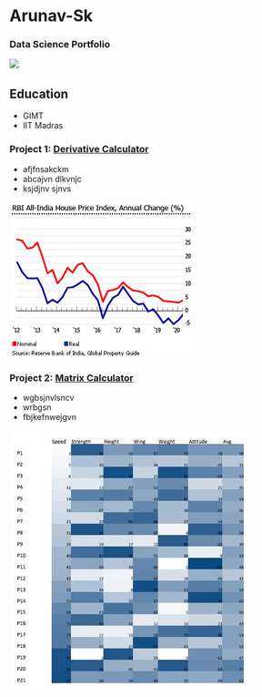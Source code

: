# Arunav-Sk
### Data Science Portfolio

![](images/pasport.jpg)
## Education
- GIMT
- IIT Madras

### Project 1: [Derivative Calculator](https://www.derivative-calculator.net/)
- afjfnsakckm
- abcajvn dlkvnjc 
- ksjdjnv sjnvs

![](images/india-house-prices.gif)

### Project 2: [Matrix Calculator](http://www.math.odu.edu/~bogacki/cgi-bin/lat.cgi)
- wgbsjnvlsncv
- wrbgsn
- fbjkefnwejgvn

![](images/matrix_chart.jpg)

